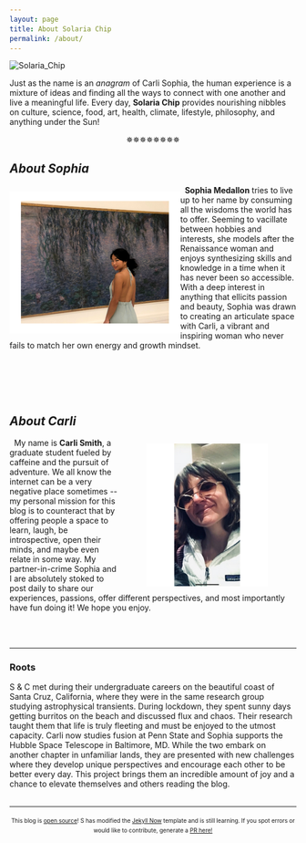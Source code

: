 ```yaml
---
layout: page
title: About Solaria Chip
permalink: /about/
---
```


![Solaria_Chip](https://raw.githubusercontent.com/solariachip/solariachip.github.io/68435d53cdce6ef8a55d72d9a76e1b1b47956747/S%20C-7.png "Solaria Chip")

Just as the name is an *anagram* of Carli Sophia, the human experience is a mixture of ideas and finding all the ways to connect with one another and live a meaningful life. Every day, **Solaria Chip** provides nourishing nibbles on culture, science, food, art, health, climate, lifestyle, philosophy, and anything under the Sun!

<p style="text-align: center;">✵✵✵✵✵✵✵✵</p>

## *About Sophia*
<img align='left' src='/images/Sophia_Solaria.png' vspace='10'>

<p style="text-align: left;"> &nbsp; <b>Sophia Medallon</b> tries to live up to her name by consuming all the wisdoms the world has to offer. Seeming to vacillate between hobbies and interests, she models after the Renaissance woman and enjoys synthesizing skills and knowledge in a time when it has never been so accessible. With a deep interest in anything that ellicits passion and beauty, Sophia was drawn to creating an articulate space with Carli, a vibrant and inspiring woman who never fails to match her own energy and growth mindset. </p>
<br/><br/>
<br/><br/>

## *About Carli*
<img align='right' src='/images/Carli_Chip.png' height='250' hspace='50' vspace='10'>

&nbsp; My name is **Carli Smith**, a graduate student fueled by caffeine and the pursuit of adventure. We all know the internet can be a very negative place sometimes -- my personal mission for this blog is to counteract that by offering people a space to learn, laugh, be introspective, open their minds, and maybe even relate in some way. My partner-in-crime Sophia and I are absolutely stoked to post daily to share our experiences, passions, offer different perspectives, and most importantly have fun doing it! We hope you enjoy.

<br/><br/>

---
### Roots
S & C met during their undergraduate careers on the beautiful coast of Santa Cruz, California, where they were in the same research group studying astrophysical transients. During lockdown, they spent sunny days getting burritos on the beach and discussed flux and chaos. Their research taught them that life is truly fleeting and must be enjoyed to the utmost capacity. Carli now studies fusion at Penn State and Sophia supports the Hubble Space Telescope in Baltimore, MD. While the two embark on another chapter in unfamiliar lands, they are presented with new challenges where they develop unique perspectives and encourage each other to be better every day. This project brings them an incredible amount of joy and a chance to elevate themselves and others reading the blog. 
<br/><br/>

---
<p style="text-align: center;"><font size="1"> This blog is <a href="https://github.com/solariachip/solariachip.github.io">open source</a>! S has modified the <a href="http://www.jekyllnow.com">Jekyll Now</a> template and is still learning. If you spot errors or would like to contribute, generate a <a href="https://github.com/solariachip/solariachip.github.io/pulls">PR here!</a></font> </p>
